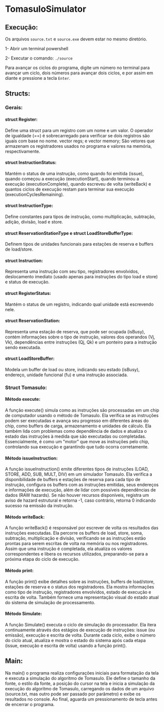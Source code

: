 # TomasuloSimulator

## Execução:

Os arquivos `source.txt` e `source.exe` devem estar no mesmo diretório.

1- Abrir um terminal powershell 

2- Executar o comando: `./source`

Para avançar os ciclos do programa, digite um número no terminal para avançar um ciclo, dois números para avançar dois ciclos, e por assim em diante e pressione a tecla `Enter`.

## Structs:

### Gerais:

#### struct Register: 

Define uma struct para um registro com um nome e um valor. O operador de igualdade (==) é sobrecarregado para verificar se dois registros são iguais com base no nome. vector<Register> regs; e vector<Register> memory; São vetores que armazenam os registradores usados no programa e valores na memória, respectivamente.

#### struct InstructionStatus: 

Mantém o status de uma instrução, como quando foi emitida (issue), quando começou a execução (executionStart), quando terminou a execução (executionComplete), quando escreveu de volta (writeBack) e quantos ciclos de execução restam para terminar sua execução (executionCyclesRemaining).

#### struct InstructionType: 

Define constantes para tipos de instrução, como multiplicação, subtração, adição, divisão, load e store.

#### struct ReservationStationType e struct LoadStoreBufferType: 

Definem tipos de unidades funcionais para estações de reserva e buffers de load/store.

#### struct Instruction: 

Representa uma instrução com seu tipo, registradores envolvidos, deslocamento imediato (usado apenas para instruções do tipo load e store) e status de execução.

#### struct RegisterStatus: 

Mantém o status de um registro, indicando qual unidade está escrevendo nele.

#### struct ReservationStation: 

Representa uma estação de reserva, que pode ser ocupada (isBusy), contém informações sobre o tipo de instrução, valores dos operandos (Vj, Vk), dependências entre instruções (Qj, Qk) e um ponteiro para a instrução sendo executada.

#### struct LoadStoreBuffer: 

Modela um buffer de load ou store, indicando seu estado (isBusy), endereço, unidade funcional (fu) e uma instrução associada.

### Struct Tomasulo:

#### Método execute: 

A função execute() simula como as instruções são processadas em um chip de computador usando o método de Tomasulo. Ela verifica se as instruções podem ser executadas e avança seu progresso em diferentes áreas do chip, como buffers de carga, armazenamento e unidades de cálculo. Ela também lida com problemas como dependência de dados e atualiza o estado das instruções à medida que são executadas ou completadas. Essencialmente, é como um "motor" que move as instruções pelo chip, controlando sua execução e garantindo que tudo ocorra corretamente.

#### Método issueInstruction: 

A função issueInstruction() emite diferentes tipos de instruções (LOAD, STORE, ADD, SUB, MULT, DIV) em um simulador Tomasulo. Ela verifica a disponibilidade de buffers e estações de reserva para cada tipo de instrução, configura os buffers com as instruções emitidas, seus endereços e informações de execução, além de lidar com possíveis dependências de dados (RAW hazards). Se não houver recursos disponíveis, registra um aviso de hazard estrutural e retorna -1, caso contrário, retorna 0 indicando sucesso na emissão da instrução.

#### Método writeBack:

A função writeBack() é responsável por escrever de volta os resultados das instruções executadas. Ela percorre os buffers de load, store, soma, subtração, multiplicação e divisão, verificando se as instruções estão prontas para serem escritas de volta na memória ou nos registradores. Assim que uma instrução é completada, ela atualiza os valores correspondentes e libera os recursos utilizados, preparando-se para a próxima etapa do ciclo de execução.

#### Método print:

A função print() exibe detalhes sobre as instruções, buffers de load/store, estações de reserva e o status dos registradores. Ela mostra informações como tipo de instrução, registradores envolvidos, estado de execução e escrita de volta. Também fornece uma representação visual do estado atual do sistema de simulação de processamento.

#### Método Simulate:

A função Simulate() executa o ciclo de simulação do processador. Ela itera continuamente através dos estágios de execução de instruções: issue (ou emissão), execução e escrita de volta. Durante cada ciclo, exibe o número do ciclo atual, atualiza e mostra o estado do sistema após cada etapa (issue, execução e escrita de volta) usando a função print().

## Main: 

Na main() o programa realiza configurações iniciais para formatação da tela e executa a simulação do algoritmo de Tomasulo. Ele define o tamanho da fonte, o estilo da fonte, a posição do cursor na tela e inicia a simulação da execução do algoritmo de Tomasulo, carregando os dados de um arquivo (source.txt, mas outro pode ser passado por parâmetro) e exibe os resultados no console. Ao final, aguarda um pressionamento de tecla antes de encerrar o programa.
